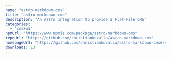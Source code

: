 ```yaml
---
name: "astro-markdown-cms"
title: "astro-markdown-cms"
description: "An Astro Integration to provide a Flat-File CMS"
categories:
  - "css+ui"
npmUrl: "https://www.npmjs.com/package/astro-markdown-cms"
repoUrl: "https://github.com/christiankozalla/astro-markdown-cms"
homepageUrl: "https://github.com/christiankozalla/astro-markdown-cms#readme"
downloads: 13
---
```

